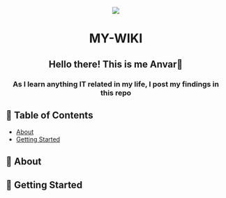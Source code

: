 <p align="center">
 <img src="https://i.ibb.co/XsQZ6tL/7d793d27-5017-41b2-b75d-c6669b368725-2.png" align="center">
</p>

<h1 align="center">MY-WIKI</h1>
<h2 align="center">Hello there! This is me Anvar👋</h2> 
<h3 align="center">As I learn anything IT related in my life, I post my findings in this repo</h3>

## 📝 Table of Contents

- [About](#about)
- [Getting Started](#getting_started)


## 🧐 About <a name = "about"></a>


## 🏁 Getting Started <a name = "getting_started"></a>

